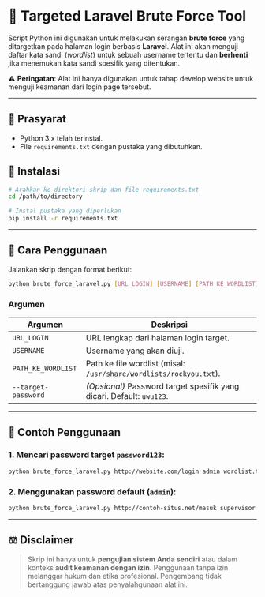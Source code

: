 # 🎯 Targeted Laravel Brute Force Tool

Script Python ini digunakan untuk melakukan serangan **brute force** yang ditargetkan pada halaman login berbasis **Laravel**. Alat ini akan menguji daftar kata sandi (*wordlist*) untuk sebuah username tertentu dan **berhenti** jika menemukan kata sandi spesifik yang ditentukan.

⚠️ **Peringatan**: Alat ini hanya digunakan untuk tahap develop website untuk menguji keamanan dari login page tersebut.

---

## 🧩 Prasyarat

- Python 3.x telah terinstal.
- File `requirements.txt` dengan pustaka yang dibutuhkan.


## 🔧 Instalasi

```bash
# Arahkan ke direktori skrip dan file requirements.txt
cd /path/to/directory

# Instal pustaka yang diperlukan
pip install -r requirements.txt
````

---

## 🚀 Cara Penggunaan

Jalankan skrip dengan format berikut:

```bash
python brute_force_laravel.py [URL_LOGIN] [USERNAME] [PATH_KE_WORDLIST] --target-password [PASSWORD_TARGET]
```

### Argumen

| Argumen             | Deskripsi                                                             |
| ------------------- | --------------------------------------------------------------------- |
| `URL_LOGIN`         | URL lengkap dari halaman login target.                                |
| `USERNAME`          | Username yang akan diuji.                                             |
| `PATH_KE_WORDLIST`  | Path ke file wordlist (misal: `/usr/share/wordlists/rockyou.txt`).    |
| `--target-password` | *(Opsional)* Password target spesifik yang dicari. Default: `uwu123`. |

---

## 📌 Contoh Penggunaan

### 1. Mencari password target `password123`:

```bash
python brute_force_laravel.py http://website.com/login admin wordlist.txt --target-password password123
```

### 2. Menggunakan password default (`admin`):

```bash
python brute_force_laravel.py http://contoh-situs.net/masuk supervisor /path/to/rockyou.txt
```

---

## ⚖️ Disclaimer

> Skrip ini hanya untuk **pengujian sistem Anda sendiri** atau dalam konteks **audit keamanan dengan izin**. Penggunaan tanpa izin melanggar hukum dan etika profesional. Pengembang tidak bertanggung jawab atas penyalahgunaan alat ini.
